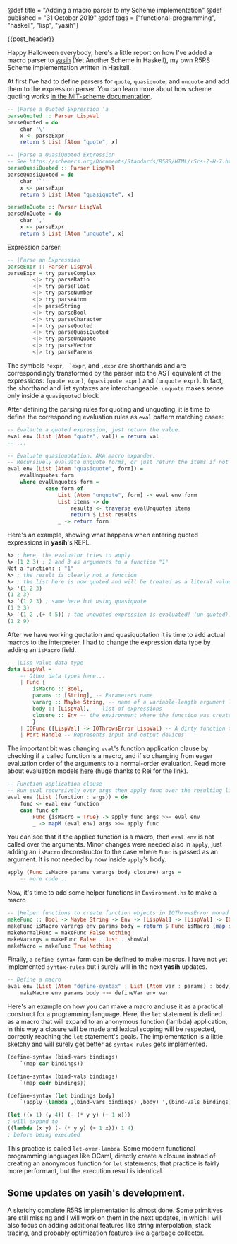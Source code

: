 @def title = "Adding a macro parser to my Scheme implementation"
@def published = "31 October 2019"
@def tags = ["functional-programming", "haskell", "lisp", "yasih"]

{{post_header}}


Happy Halloween everybody, here's a little report on how I've added a
macro parser to [yasih](https://github.com/0x0f0f0f/yasih) (Yet Another Scheme in Haskell),
my own R5RS Scheme implementation written in Haskell.

At first I've had to define parsers for `quote`, `quasiquote`, and `unquote` and add them to the expression parser.
You can learn more about how scheme quoting works [in the MIT-scheme documentation](https://www.gnu.org/software/mit-scheme/documentation/mit-scheme-ref/Quoting.html).

```haskell
-- |Parse a Quoted Expression 'a
parseQuoted :: Parser LispVal
parseQuoted = do
    char '\''
    x <- parseExpr
    return $ List [Atom "quote", x]

-- |Parse a QuasiQuoted Expression
-- See https://schemers.org/Documents/Standards/R5RS/HTML/r5rs-Z-H-7.html#%_sec_4.2.6
parseQuasiQuoted :: Parser LispVal
parseQuasiQuoted = do
    char '`'
    x <- parseExpr
    return $ List [Atom "quasiquote", x]

parseUnQuote :: Parser LispVal
parseUnQuote = do
    char ','
    x <- parseExpr
    return $ List [Atom "unquote", x]
```

Expression parser:
```haskell
-- |Parse an Expression
parseExpr :: Parser LispVal
parseExpr = try parseComplex
        <|> try parseRatio
        <|> try parseFloat
        <|> try parseNumber
        <|> try parseAtom
        <|> parseString
        <|> try parseBool
        <|> try parseCharacter
        <|> try parseQuoted
        <|> try parseQuasiQuoted
        <|> try parseUnQuote
        <|> try parseVector
        <|> try parseParens
```

The symbols `'expr`, `` `expr``, and `,expr` are shorthands and are
correspondingly transformed by the parser into the
AST equivalent of the expressions:
`(quote expr)`, `(quasiquote expr)` and `(unquote expr)`.
In fact, the shorthand and list syntaxes are interchangeable. `unquote` makes sense only inside a `quasiquote`d block

After defining the parsing rules for quoting and unquoting, it is time to define
the corresponding evaluation rules as `eval` pattern matching cases:

```haskell
-- Evalaute a quoted expression, just return the value.
eval env (List [Atom "quote", val]) = return val
-- ...

-- Evaluate quasiquotation. AKA macro expander.
-- Recursively evaluate unquote forms, or just return the items if not unquoted
eval env (List [Atom "quasiquote", form]) =
    evalUnquotes form
    where evalUnquotes form =
            case form of
                List [Atom "unquote", form] -> eval env form
                List items -> do
                    results <- traverse evalUnquotes items
                    return $ List results
                _ -> return form
```

Here's an example, showing what happens when entering quoted expressions
in **yasih**'s REPL.
```scheme
λ> ; here, the evaluator tries to apply
λ> (1 2 3) ; 2 and 3 as arguments to a function "1"
Not a function: : "1"
λ> ; the result is clearly not a function
λ> ; the list here is now quoted and will be treated as a literal value
λ> '(1 2 3)
(1 2 3)
λ> `(1 2 3) ; same here but using quasiquote
(1 2 3)
λ> `(1 2 ,(+ 4 5)) ; the unquoted expression is evaluated! (un-quoted)!
(1 2 9)
```

After we have working quotation and quasiquotation it is time to add actual macros to the interpreter.
I had to change the expression data type by adding an `isMacro` field.
```haskell
-- |Lisp Value data type
data LispVal =
    -- Other data types here...
    | Func {
        isMacro :: Bool,
        params :: [String], -- Parameters name
        vararg :: Maybe String, -- name of a variable-length argument list
        body :: [LispVal], -- list of expressions
        closure :: Env -- the environment where the function was created
        }
    | IOFunc ([LispVal] -> IOThrowsError LispVal) -- A dirty function that performs IO
    | Port Handle -- Represents input and output devices
```

The important bit was changing `eval`'s function application clause by
checking if a called function is a macro, and if so changing
from eager evaluation order of the arguments to a normal-order evaluation.
Read more about evaluation models [here](https://cs.stackexchange.com/questions/54000/is-applicative-order-and-normal-order-evaluation-models-definition-contradictor) (huge thanks to Rei for the link).

```haskell
-- Function application clause
-- Run eval recursively over args then apply func over the resulting list
eval env (List (function : args)) = do
    func <- eval env function
    case func of
        Func {isMacro = True} -> apply func args >>= eval env
        _ -> mapM (eval env) args >>= apply func
```

You can see that if the applied function is a macro, then `eval env` is not called over the arguments.
Minor changes were needed also in `apply`, just adding an `isMacro` deconstructor to the case where `Func`
is passed as an argument. It is not needed by now inside `apply`'s body.
```haskell
apply (Func isMacro params varargs body closure) args =
    -- more code...
```

Now, it's time to add some helper functions in `Environment.hs` to make a macro
```haskell
-- |Helper functions to create function objects in IOThrowsError monad
makeFunc :: Bool -> Maybe String -> Env -> [LispVal] -> [LispVal] -> IOThrowsError LispVal
makeFunc isMacro varargs env params body = return $ Func isMacro (map showVal params) varargs body env
makeNormalFunc = makeFunc False Nothing
makeVarargs = makeFunc False . Just . showVal
makeMacro = makeFunc True Nothing
```

Finally, a `define-syntax` form can be defined to make macros.
I have not yet implemented `syntax-rules` but i surely will in the next **yasih** updates.
```haskell
-- Define a macro
eval env (List (Atom "define-syntax" : List (Atom var : params) : body)) =
    makeMacro env params body >>= defineVar env var
```

Here's an example on how you can make a macro and use it as a practical construct
for a programming language.
Here, the `let` statement is defined as a macro that will expand to an anonymous function
(lambda) application, in this way a closure will be made and lexical scoping will be respected,
correctly reaching the `let` statement's goals. The implementation is a little sketchy and
will surely get better as `syntax-rules` gets implemented.

```scheme
(define-syntax (bind-vars bindings)
    `(map car bindings))

(define-syntax (bind-vals bindings)
    `(map cadr bindings))

(define-syntax (let bindings body)
    `(apply (lambda ,(bind-vars bindings) ,body) ',(bind-vals bindings)))
```

```scheme
(let ((x 1) (y 4)) (- (* y y) (+ 1 x)))
; will expand to
((lambda (x y) (- (* y y) (+ 1 x))) 1 4)
; before being executed
```


This practice is called `let-over-lambda`.
Some modern functional programming languages like OCaml, directly create a closure instead of
creating an anonymous function for `let` statements;
that practice is fairly more performant, but the execution result is identical.

## Some updates on yasih's development.

A sketchy complete R5RS implementation is almost done.
Some primitives are still missing and I will work on them in the next updates, in which I will also
focus on adding additional features like string interpolation, stack tracing, and probably
optimization features like a garbage collector.
